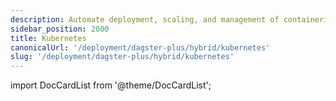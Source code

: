 ```yaml
---
description: Automate deployment, scaling, and management of containerized Kubernetes applications with the Dagster+ agent.
sidebar_position: 2000
title: Kubernetes
canonicalUrl: '/deployment/dagster-plus/hybrid/kubernetes'
slug: '/deployment/dagster-plus/hybrid/kubernetes'
---
```


import DocCardList from '@theme/DocCardList';

<DocCardList />
